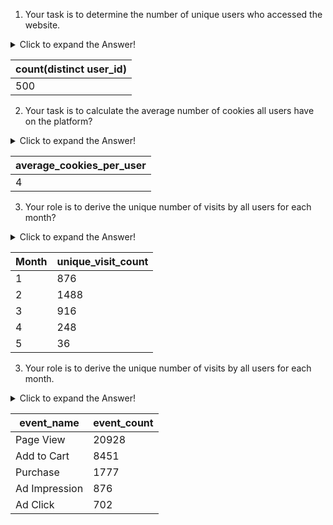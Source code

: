 1) Your task is to determine the number of unique users who accessed the website.

<details>
<summary>Click to expand the Answer!</summary>
  
```sql
select count(distinct user_id) from users;
```
</details>


|count(distinct user_id)|
|-----------------------|
|500|

2) Your task is to calculate the average number of cookies all users have on the platform?
<details>
<summary>Click to expand the Answer!</summary>
```
sql
with cte as(
select user_id,count(cookie_id) as cc  from users
group by user_id
) 
select round(avg(cc)) average_cookies_per_user
from cte ;
```
</details>

|average_cookies_per_user | 
|-------------------------|
|4|

3) Your role is to derive the unique number of visits by all users for each month?
<details>
<summary>Click to expand the Answer!</summary>
```  
sql
select month(event_time) Month,
count(distinct visit_id) unique_visit_count
from events
where event_type=1
group by Month;
```
</details>

|Month|unique_visit_count|
|---------------|---------|
|1	|876|
|2	|1488|
|3	|916|
|4	|248|
|5	|36|


3) Your role is to derive the unique number of visits by all users for each month.

<details>
<summary>Click to expand the Answer!</summary>
```  
sql
select ef.event_name,count(e.visit_id) event_count
from events e inner join event_identifier ef 
on e.event_type=ef.event_type
group by 1;
```
</details>

|event_name|event_count|
|---------------|---------|
|Page View |20928|
|	Add to Cart |8451|
|	Purchase |1777|
| Ad Impression|876|
|Ad Click |702|
